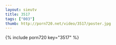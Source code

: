 ```yaml
--- 
layout: sieutv
title: 3517
tags: ["003"]
thumb: http://porn720.net/video/3517/poster.jpg
---
```

{% include porn720 key="3517" %} 
